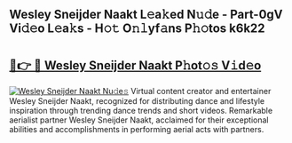 ## Wesley Sneijder Naakt L𝚎a𝚔ed N𝚞𝚍e - Part-0gV Vi𝚍𝚎o L𝚎a𝚔s - H𝚘𝚝 O𝚗𝚕yf𝚊ns P𝚑𝚘tos k6k22

# <h2><a href="http://kf3a07.oniu.top/?m=Wesley+Sneijder+Naakt">🔗👉 🔴 Wesley Sneijder Naakt P𝚑ot𝚘𝚜 V𝚒d𝚎o</a></h2>

[![Wesley Sneijder Naakt Nu𝚍e𝚜](https://i.imgur.com/0qMVB7G.gif)](http://kf3a07.oniu.top/?m=Wesley+Sneijder+Naakt)
Virtual content creator and entertainer Wesley Sneijder Naakt, recognized for distributing dance and lifestyle inspiration through trending dance trends and short videos. Remarkable aerialist partner Wesley Sneijder Naakt, acclaimed for their exceptional abilities and accomplishments in performing aerial acts with partners.  
